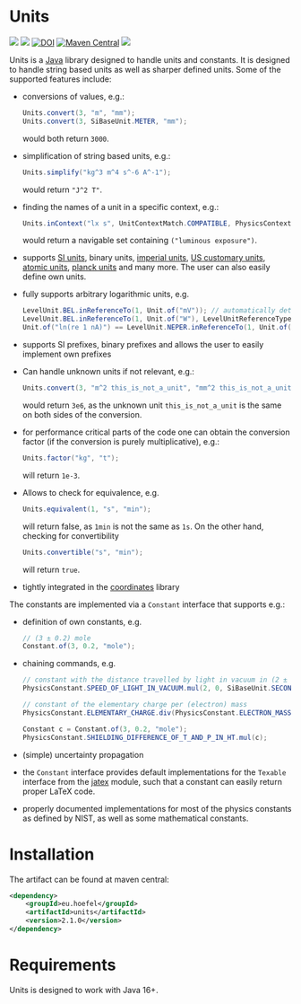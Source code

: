 # Units

[![](https://img.shields.io/github/issues/uhoefel/units?style=flat-square)](https://github.com/uhoefel/units/issues)
[![](https://img.shields.io/github/stars/uhoefel/units?style=flat-square)](https://github.com/uhoefel/units/stargazers)
[![DOI](https://zenodo.org/badge/DOI/10.5281/zenodo.4262929.svg)](https://doi.org/10.5281/zenodo.4262929)
[![Maven Central](https://img.shields.io/maven-central/v/eu.hoefel/units.svg?label=Maven%20Central)](https://search.maven.org/search?q=g:%22eu.hoefel%22%20AND%20a:%22units%22)
[![](https://img.shields.io/github/license/uhoefel/units?style=flat-square)](https://choosealicense.com/licenses/mit/)

Units is a [Java](https://openjdk.java.net/) library designed to handle units and constants.
It is designed to handle string based units as well as sharper defined units.
Some of the supported features include:
- conversions of values, e.g.:

  ```java
  Units.convert(3, "m", "mm");
  Units.convert(3, SiBaseUnit.METER, "mm");
  ```
  
  would both return `3000`.
- simplification of string based units, e.g.:

  ```java
  Units.simplify("kg^3 m^4 s^-6 A^-1");
  ```
  
  would return `"J^2 T"`.
- finding the names of a unit in a specific context, e.g.:

  ```java
  Units.inContext("lx s", UnitContextMatch.COMPATIBLE, PhysicsContext.PHOTOMETRY)
  ```
  
  would return a navigable set containing `("luminous exposure")`.
- supports [SI units](https://www.bipm.org/en/publications/si-brochure/), binary units, [imperial units](https://www.legislation.gov.uk/ukpga/1985/72), [US customary units](https://en.wikipedia.org/wiki/United_States_customary_units), [atomic units](https://en.wikipedia.org/wiki/Hartree_atomic_units), [planck units](https://en.wikipedia.org/wiki/Planck_units) and many more. The user can also easily define own units.
- fully supports arbitrary logarithmic units, e.g.

  ```java
  LevelUnit.BEL.inReferenceTo(1, Unit.of("mV")); // automatically determines ref type -> root power
  LevelUnit.BEL.inReferenceTo(1, Unit.of("W"), LevelUnitReferenceType.POWER); // specify type explicitly
  Unit.of("ln(re 1 nA)") == LevelUnit.NEPER.inReferenceTo(1, Unit.of("nA")); // true
  ```
  
- supports SI prefixes, binary prefixes and allows the user to easily implement own prefixes
- Can handle unknown units if not relevant, e.g.:

  ```java
  Units.convert(3, "m^2 this_is_not_a_unit", "mm^2 this_is_not_a_unit");
  ```
  
  would return `3e6`, as the unknown unit `this_is_not_a_unit` is the same on both sides of the conversion.
- for performance critical parts of the code one can obtain the conversion factor (if the conversion is purely multiplicative), e.g.:

  ```java
  Units.factor("kg", "t");
  ```
  
  will return `1e-3`.
- Allows to check for equivalence, e.g.

  ```java
  Units.equivalent(1, "s", "min");
  ```
  
  will return false, as `1min` is not the same as `1s`. On the other hand, checking for convertibility
  
  ```java
  Units.convertible("s", "min");
  ```
  
  will return `true`.
- tightly integrated in the [coordinates](https://github.com/uhoefel/coordinates) library

The constants are implemented via a `Constant` interface that supports e.g.:
- definition of own constants, e.g.

  ```java
  // (3 ± 0.2) mole
  Constant.of(3, 0.2, "mole");
  ```
  
- chaining commands, e.g.

  ```java
  // constant with the distance travelled by light in vacuum in (2 ± 0) seconds as value
  PhysicsConstant.SPEED_OF_LIGHT_IN_VACUUM.mul(2, 0, SiBaseUnit.SECOND);

  // constant of the elementary charge per (electron) mass
  PhysicsConstant.ELEMENTARY_CHARGE.div(PhysicsConstant.ELECTRON_MASS);

  Constant c = Constant.of(3, 0.2, "mole");
  PhysicsConstant.SHIELDING_DIFFERENCE_OF_T_AND_P_IN_HT.mul(c);
  ```
  
- (simple) uncertainty propagation
- the `Constant` interface provides default implementations for the `Texable` interface from the [jatex](https://github.com/uhoefel/jatex) module, such that a constant can easily return proper LaTeX code.
- properly documented implementations for most of the physics constants as defined by NIST, as well as some mathematical constants.

Installation
============

The artifact can be found at maven central:
```xml
<dependency>
    <groupId>eu.hoefel</groupId>
    <artifactId>units</artifactId>
    <version>2.1.0</version>
</dependency>
```

Requirements
============
Units is designed to work with Java 16+.
